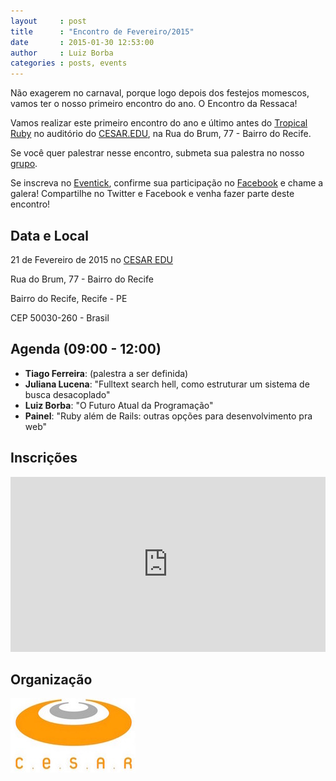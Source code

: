 ```yaml
---
layout     : post
title      : "Encontro de Fevereiro/2015"
date       : 2015-01-30 12:53:00
author     : Luiz Borba
categories : posts, events
---
```


Não exagerem no carnaval, porque logo depois dos festejos momescos, vamos ter o nosso primeiro encontro do ano. O Encontro da Ressaca!

Vamos realizar este primeiro encontro do ano e último antes do [Tropical Ruby](http://tropicalrb.com) no auditório do [CESAR.EDU](http://www.cesar.edu.br), na Rua do Brum, 77 - Bairro do Recife.

Se você quer palestrar nesse encontro, submeta sua palestra no nosso [grupo](https://groups.google.com/forum/#!forum/frevo-on-rails).

Se inscreva no [Eventick](http://www.eventick.com.br/frevoonrails_fev2015), confirme sua participação no [Facebook](https://www.facebook.com/events/428589193965260) e chame a galera! Compartilhe no Twitter e Facebook e venha fazer parte deste encontro!

## Data e Local

21 de Fevereiro de 2015 no [CESAR EDU](http://www.cesar.edu.br)

Rua do Brum, 77 - Bairro do Recife

Bairro do Recife, Recife - PE

CEP 50030-260 - Brasil

## Agenda (09:00 - 12:00)

- **Tiago Ferreira**: (palestra a ser definida)
- **Juliana Lucena**: "Fulltext search hell, como estruturar um sistema de busca desacoplado"
- **Luiz Borba**: "O Futuro Atual da Programação"
- **Painel**: "Ruby além de Rails: outras opções para desenvolvimento pra web"


## Inscrições

<iframe allowtransparency="true" frameborder="0" height="280px" hspace="0" marginheight="5" marginwidth="5" scrolling="auto" src="http://www.eventick.com.br/frevoonrails_fev2015/embedded" vspace="0" width="100%"> </iframe>

## Organização

[![CESAR](/images/logo-cesar.jpg)](http://www.cesar.org.br/)

